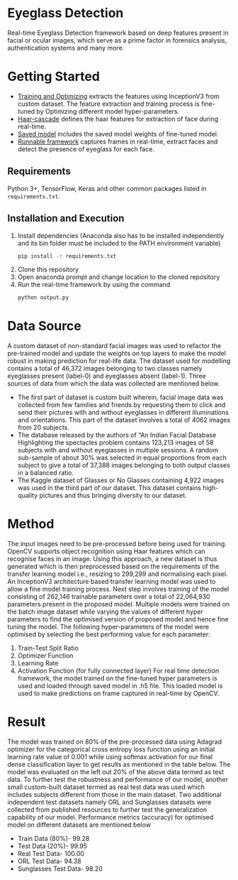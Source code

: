 # Eyeglass Detection
Real-time Eyeglass Detection framework based on deep features present in facial or ocular images, which serve as a prime factor in forensics analysis, authentication systems and many more.

# Getting Started
* [Training and Optimizing](Training_and_Optimizing.ipynb) extracts the features using InceptionV3 from custom dataset. The feature extraction and training process is fine-tuned by Optimizing different model hyper-parameters.
* [Haar-cascade](haarcascade_face.xml) defines the haar features for extraction of face during real-time.
* [Saved model](https://drive.google.com/file/d/1y__WYYk1SxB6dhYn8kEXdzDdKm9UJMOa/view?usp=sharing) includes the saved model weights of fine-tuned model.
* [Runnable framework](output.py) captures frames in real-time, extract faces and detect the presence of eyeglass for each face.

## Requirements
Python 3+, TensorFlow, Keras and other common packages listed in `requirements.txt`.

## Installation and Execution
1. Install dependencies (Anaconda also has to be installed independently and its bin folder must be included to the PATH environment variable)
   ```bash
   pip install -r requirements.txt
   ```
2. Clone this repository
3. Open anaconda prompt and change location to the cloned repository
4. Run the real-time framework by using the command
    ```bash
    python output.py
    ```

# Data Source
A custom dataset of non-standard facial images was used to refactor the pre-trained model and update the weights on top layers to make the model robust in making prediction for real-life data. The dataset used for modelling contains a total of 46,372 images belonging to two classes namely eyeglasses present (label-0) and eyeglasses absent (label-1). Three sources of data from which the data was collected are mentioned below.
* The first part of dataset is custom built wherein, facial image data was collected from few families and friends by requesting them to click and send their pictures with and without eyeglasses in different illuminations and orientations. This part of the dataset involves a total of 4062 images from 20 subjects.
* The database released by the authors of “An Indian Facial Database Highlighting the spectacles problem contains 123,213 images of 58 subjects with and without eyeglasses in multiple sessions. A random sub-sample of about 30% was selected in equal proportions from each subject to give a total of 37,388 images belonging to both output classes in a balanced ratio.
* The Kaggle dataset of Glasses or No Glasses containing 4,922 images was used in the third part of our dataset. This dataset contains high-quality pictures and thus bringing diversity to our dataset.

# Method
The input images need to be pre-processed before being used for training. OpenCV supports object recognition using Haar features which can recognise faces in an image. Using this approach, a new dataset is thus generated which is then preprocessed based on the requirements of the transfer learning model i.e., resizing to 299,299 and normalising each pixel.
An InceptionV3 architecture based transfer learning model was used to allow a fine model training process.  Next step involves training of the model consisting of 262,146 trainable parameters over a total of 22,064,930 parameters present in the proposed model. Multiple models were trained on the batch image dataset while varying the values of different hyper parameters to find the optimised version of proposed model and hence fine tuning the model.
The following hyper-parameters of the model were optimised by selecting the best performing value for each parameter:
1.	Train-Test Split Ratio
2.	Optimizer Function
3.	Learning Rate
4.	Activation Function (for fully connected layer)
For real time detection framework, the model trained on the fine-tuned hyper parameters is used and loaded through saved model in .h5 file. This loaded model is used to make predictions on frame captured in real-time by OpenCV.

# Result
The model was trained on 80% of the pre-processed data using Adagrad optimizer for the categorical cross entropy loss function using an initial learning rate value of 0.001 while using softmax activation for our final dense classification layer to get results as mentioned in the table below. The model was evaluated on the left out 20% of the above data termed as test data. To further test the robustness and performance of our model, another small custom-built dataset termed as real test data was used which includes subjects different from those in the main dataset. Two additional independent test datasets namely ORL and Sunglasses datasets were collected from published resources to further test the generalization capability of our model.
Performance metrics (accuracy) for optimised model on different datasets are mentioned below

* Train Data (80%)- 99.28
* Test Data (20%)- 99.95
* Real Test Data- 100.00
* ORL Test Data- 94.38
* Sunglasses Test Data- 98.20
